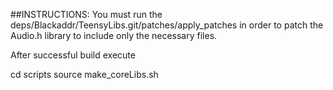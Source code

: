 ##INSTRUCTIONS:
You must run the deps/Blackaddr/TeensyLibs.git/patches/apply_patches in order to patch the Audio.h library to include only the necessary files.

After successful build execute

cd scripts
source make_coreLibs.sh

